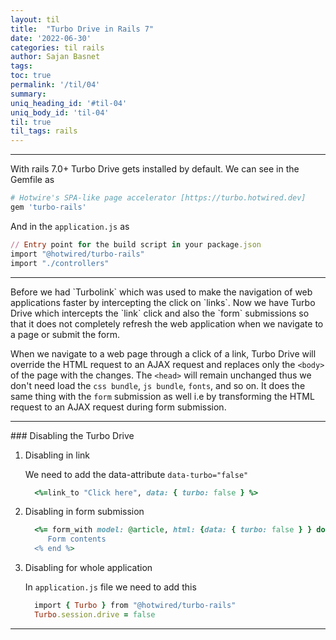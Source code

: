 ```yaml
---
layout: til
title:  "Turbo Drive in Rails 7"
date: '2022-06-30'
categories: til rails
author: Sajan Basnet
tags:
toc: true
permalink: '/til/04'
summary: 
uniq_heading_id: '#til-04'
uniq_body_id: 'til-04'
til: true
til_tags: rails
---
```


<div class="">
<hr>
With rails 7.0+ Turbo Drive gets installed by default. We can see in the Gemfile as

```ruby
# Hotwire's SPA-like page accelerator [https://turbo.hotwired.dev]
gem 'turbo-rails'
```

And in the `application.js` as
```ruby
// Entry point for the build script in your package.json
import "@hotwired/turbo-rails"
import "./controllers"
```
</div>

<div class="">
<hr>
  Before we had `Turbolink` which was used to make the navigation of web applications faster by intercepting the click on `links`. Now we have Turbo Drive which intercepts the `link` click and also the `form` submissions so that it does not completely refresh the web application when we navigate to a page or submit the form.

  When we navigate to a web page through a click of a link, Turbo Drive will override the HTML request to an AJAX request and replaces only the `<body>` of the page with the changes. The `<head>` will remain unchanged thus we don't need load the `css bundle`, `js bundle`, `fonts`, and so on. It does the same thing with the `form` submission as well i.e by transforming the HTML request to an AJAX request during form submission.
</div>

<div class="">
<hr>
### Disabling the Turbo Drive

1. Disabling in link

   We need to add the data-attribute `data-turbo="false"`
   ```ruby
     <%=link_to "Click here", data: { turbo: false } %>
   ```
2. Disabling in form submission

   ```ruby
     <%= form_with model: @article, html: {data: { turbo: false } } do |form| %>
        Form contents
     <% end %>
   ```

3. Disabling for whole application

    In ```application.js``` file we need to add this
    ```ruby
      import { Turbo } from "@hotwired/turbo-rails"
      Turbo.session.drive = false
    ```
<hr>
</div>